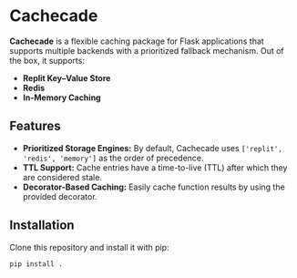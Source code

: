 # Cachecade

**Cachecade** is a flexible caching package for Flask applications that supports multiple backends with a prioritized fallback mechanism. Out of the box, it supports:

- **Replit Key–Value Store**
- **Redis**
- **In-Memory Caching**

## Features

- **Prioritized Storage Engines:** By default, Cachecade uses `['replit', 'redis', 'memory']` as the order of precedence.
- **TTL Support:** Cache entries have a time-to-live (TTL) after which they are considered stale.
- **Decorator-Based Caching:** Easily cache function results by using the provided decorator.

## Installation

Clone this repository and install it with pip:

```bash
pip install .
